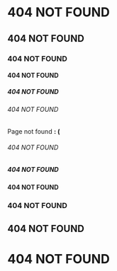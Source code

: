 # 404 NOT FOUND

## 404 NOT FOUND

### 404 NOT FOUND

#### 404 NOT FOUND

##### 404 NOT FOUND

###### 404 NOT FOUND

Page not found    **: (**

###### 404 NOT FOUND

##### 404 NOT FOUND

#### 404 NOT FOUND

### 404 NOT FOUND

## 404 NOT FOUND

# 404 NOT FOUND
